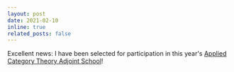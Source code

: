 ```yaml
---
layout: post
date: 2021-02-10
inline: true
related_posts: false
---
```


Excellent news: I have been selected for participation in this year's [Applied Category Theory Adjoint School](https://adjointschool.com/2021.html)!